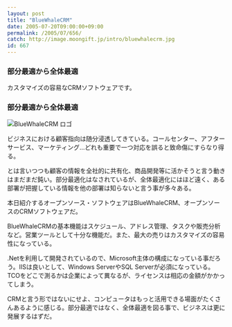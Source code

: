 ```yaml
---
layout: post
title: "BlueWhaleCRM"
date: 2005-07-20T09:00:00+09:00
permalink: /2005/07/656/
catch: http://image.moongift.jp/intro/bluewhalecrm.jpg
id: 667
---
```

### 部分最適から全体最適
  
カスタマイズの容易なCRMソフトウェアです。  
<!--more-->  

### 部分最適から全体最適
  

![BlueWhaleCRM ロゴ](http://image.moongift.jp/intro/bluewhalecrm.jpg "BlueWhaleCRM ロゴ")

  

ビジネスにおける顧客指向は随分浸透してきている。コールセンター、アフターサービス、マーケティング…どれも重要で一つ対応を誤ると致命傷にすらなり得る。

  

とは言いつつも顧客の情報を全社的に共有化、商品開発等に活かそうと言う動きはまだまだ鈍い。部分最適化はなされているが、全体最適化にはほど遠く、ある部署が把握している情報を他の部署は知らないと言う事が多々ある。

  

本日紹介するオープンソース・ソフトウェアはBlueWhaleCRM、オープンソースのCRMソフトウェアだ。

  

BlueWhaleCRMの基本機能はスケジュール、アドレス管理、タスクや販売分析など。営業ツールとして十分な機能だ。また、最大の売りはカスタマイズの容易性になっている。

  

.Netを利用して開発されているので、Microsoft主体の構成になっている事だろう。IISは良いとして、Windows ServerやSQL Serverが必須になっている。TCOをどこで測るかは企業によって異なるが、ライセンスは相応の金額がかかってしまう。

  

CRMと言う形ではないにせよ、コンピュータはもっと活用できる場面がたくさんあるように感じる。部分最適ではなく、全体最適を図る事で、ビジネスは更に発展するはずだ。

